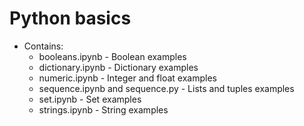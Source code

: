 # Python basics

- Contains:
    * booleans.ipynb - Boolean examples
    * dictionary.ipynb - Dictionary examples     
    * numeric.ipynb - Integer and float examples
    * sequence.ipynb and sequence.py - Lists and tuples examples
    * set.ipynb - Set examples
    * strings.ipynb - String examples

